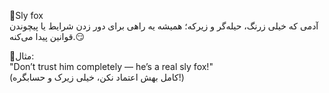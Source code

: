 🦊Sly fox
<br>
آدمی که خیلی زرنگ، حیله‌گر و زیرکه؛ همیشه یه راهی برای دور زدن شرایط یا پیچوندن قوانین پیدا می‌کنه.😏

🔹مثال:<br>
"Don’t trust him completely — he’s a real sly fox!"
<br>
(کامل بهش اعتماد نکن، خیلی زیرک و حسابگره!)



